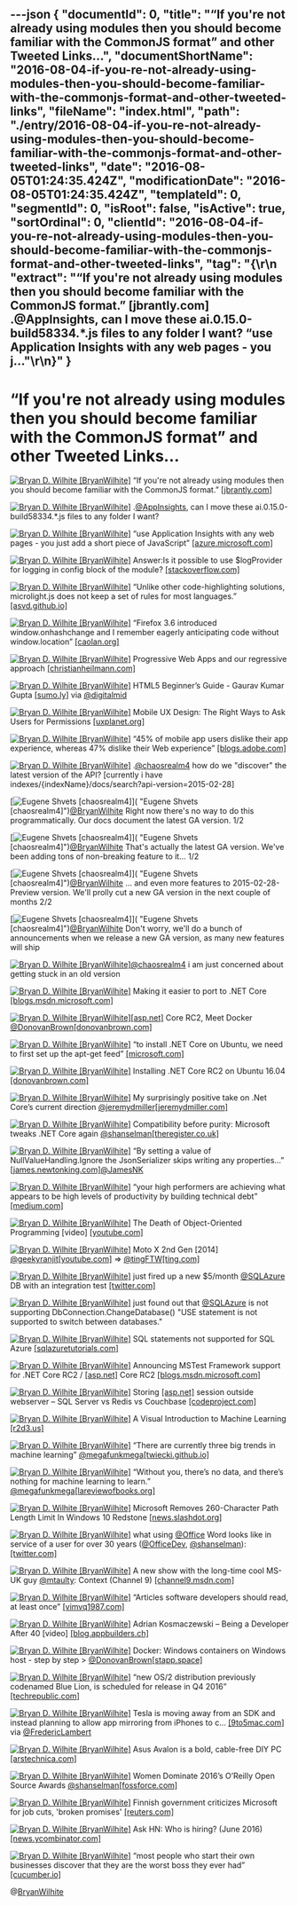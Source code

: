 ---json
{
  "documentId": 0,
  "title": "“If you're not already using modules then you should become familiar with the CommonJS format” and other Tweeted Links…",
  "documentShortName": "2016-08-04-if-you-re-not-already-using-modules-then-you-should-become-familiar-with-the-commonjs-format-and-other-tweeted-links",
  "fileName": "index.html",
  "path": "./entry/2016-08-04-if-you-re-not-already-using-modules-then-you-should-become-familiar-with-the-commonjs-format-and-other-tweeted-links",
  "date": "2016-08-05T01:24:35.424Z",
  "modificationDate": "2016-08-05T01:24:35.424Z",
  "templateId": 0,
  "segmentId": 0,
  "isRoot": false,
  "isActive": true,
  "sortOrdinal": 0,
  "clientId": "2016-08-04-if-you-re-not-already-using-modules-then-you-should-become-familiar-with-the-commonjs-format-and-other-tweeted-links",
  "tag": "{\r\n  \"extract\": \"“If you're not already using modules then you should become familiar with the CommonJS format.” [jbrantly.com] .@AppInsights, can I move these ai.0.15.0-build58334.*.js files to any folder I want?      “use Application Insights with any web pages - you j...\"\r\n}"
}
---

# “If you're not already using modules then you should become familiar with the CommonJS format” and other Tweeted Links…

[<img alt="Bryan D. Wilhite [BryanWilhite]" src="https://songhay.blob.core.windows.net/shared-social-twitter/BryanWilhite.jpeg">](http://t.co/UNdqV0Z1zz "Bryan D. Wilhite [BryanWilhite]") “If you're not already using modules then you should become familiar with the CommonJS format.” [[jbrantly.com]](http://www.jbrantly.com/es6-modules-with-typescript-and-webpack/)

[<img alt="Bryan D. Wilhite [BryanWilhite]" src="https://songhay.blob.core.windows.net/shared-social-twitter/BryanWilhite.jpeg">](http://t.co/UNdqV0Z1zz "Bryan D. Wilhite [BryanWilhite]") .[@AppInsights](http://twitter.com/AppInsights), can I move these ai.0.15.0-build58334.*.js files to any folder I want?

[<img alt="Bryan D. Wilhite [BryanWilhite]" src="https://songhay.blob.core.windows.net/shared-social-twitter/BryanWilhite.jpeg">](http://t.co/UNdqV0Z1zz "Bryan D. Wilhite [BryanWilhite]") “use Application Insights with any web pages - you just add a short piece of JavaScript” [[azure.microsoft.com]](https://azure.microsoft.com/en-us/documentation/articles/app-insights-javascript/)

[<img alt="Bryan D. Wilhite [BryanWilhite]" src="https://songhay.blob.core.windows.net/shared-social-twitter/BryanWilhite.jpeg">](http://t.co/UNdqV0Z1zz "Bryan D. Wilhite [BryanWilhite]") Answer:Is it possible to use $logProvider for logging in config block of the module? [[stackoverflow.com]](http://stackoverflow.com/a/25984664/22944?stw=2)

[<img alt="Bryan D. Wilhite [BryanWilhite]" src="https://songhay.blob.core.windows.net/shared-social-twitter/BryanWilhite.jpeg">](http://t.co/UNdqV0Z1zz "Bryan D. Wilhite [BryanWilhite]") “Unlike other code-highlighting solutions, microlight.js does not keep a set of rules for most languages.” [[asvd.github.io]](https://asvd.github.io/microlight/)

[<img alt="Bryan D. Wilhite [BryanWilhite]" src="https://songhay.blob.core.windows.net/shared-social-twitter/BryanWilhite.jpeg">](http://t.co/UNdqV0Z1zz "Bryan D. Wilhite [BryanWilhite]") “Firefox 3.6 introduced window.onhashchange and I remember eagerly anticipating code without window.location” [[caolan.org]](http://caolan.org/posts/progressive_enhancement_and_modern_javascript/)

[<img alt="Bryan D. Wilhite [BryanWilhite]" src="https://songhay.blob.core.windows.net/shared-social-twitter/BryanWilhite.jpeg">](http://t.co/UNdqV0Z1zz "Bryan D. Wilhite [BryanWilhite]") Progressive Web Apps and our regressive approach [[christianheilmann.com]](https://www.christianheilmann.com/2016/05/31/progressive-web-apps-and-our-regressive-approach/)

[<img alt="Bryan D. Wilhite [BryanWilhite]" src="https://songhay.blob.core.windows.net/shared-social-twitter/BryanWilhite.jpeg">](http://t.co/UNdqV0Z1zz "Bryan D. Wilhite [BryanWilhite]") HTML5 Beginner’s Guide - Gaurav Kumar Gupta [[sumo.ly]](http://sumo.ly/iM72) via [@digitalmid](http://twitter.com/digitalmid)

[<img alt="Bryan D. Wilhite [BryanWilhite]" src="https://songhay.blob.core.windows.net/shared-social-twitter/BryanWilhite.jpeg">](http://t.co/UNdqV0Z1zz "Bryan D. Wilhite [BryanWilhite]") Mobile UX Design: The Right Ways to Ask Users for Permissions [[uxplanet.org]](https://uxplanet.org/mobile-ux-design-the-right-ways-to-ask-users-for-permissions-6cdd9ab25c27)

[<img alt="Bryan D. Wilhite [BryanWilhite]" src="https://songhay.blob.core.windows.net/shared-social-twitter/BryanWilhite.jpeg">](http://t.co/UNdqV0Z1zz "Bryan D. Wilhite [BryanWilhite]") “45% of mobile app users dislike their app experience, whereas 47% dislike their Web experience” [[blogs.adobe.com]](https://blogs.adobe.com/digitaleurope/mobile-marketing/10-interesting-mobile-app-usage-stats/)

[<img alt="Bryan D. Wilhite [BryanWilhite]" src="https://songhay.blob.core.windows.net/shared-social-twitter/BryanWilhite.jpeg">](http://t.co/UNdqV0Z1zz "Bryan D. Wilhite [BryanWilhite]") .[@chaosrealm4](http://twitter.com/chaosrealm4) how do we "discover" the latest version of the API? [currently i have indexes/{indexName}/docs/search?api-version=2015-02-28]

[<img alt="Eugene Shvets [chaosrealm4]" src="https://songhay.blob.core.windows.net/shared-social-twitter/chaosrealm4.jpeg">]( "Eugene Shvets [chaosrealm4]")[@BryanWilhite](http://twitter.com/BryanWilhite) Right now there's no way to do this programmatically. Our docs document the latest GA version. 1/2

[<img alt="Eugene Shvets [chaosrealm4]" src="https://songhay.blob.core.windows.net/shared-social-twitter/chaosrealm4.jpeg">]( "Eugene Shvets [chaosrealm4]")[@BryanWilhite](http://twitter.com/BryanWilhite) That's actually the latest GA version. We've been adding tons of non-breaking feature to it... 1/2

[<img alt="Eugene Shvets [chaosrealm4]" src="https://songhay.blob.core.windows.net/shared-social-twitter/chaosrealm4.jpeg">]( "Eugene Shvets [chaosrealm4]")[@BryanWilhite](http://twitter.com/BryanWilhite) ... and even more features to 2015-02-28-Preview version. We'll prolly cut a new GA version in the next couple of months 2/2

[<img alt="Eugene Shvets [chaosrealm4]" src="https://songhay.blob.core.windows.net/shared-social-twitter/chaosrealm4.jpeg">]( "Eugene Shvets [chaosrealm4]")[@BryanWilhite](http://twitter.com/BryanWilhite) Don't worry, we'll do a bunch of announcements when we release a new GA version, as many new features will ship

[<img alt="Bryan D. Wilhite [BryanWilhite]" src="https://songhay.blob.core.windows.net/shared-social-twitter/BryanWilhite.jpeg">](http://t.co/UNdqV0Z1zz "Bryan D. Wilhite [BryanWilhite]")[@chaosrealm4](http://twitter.com/chaosrealm4) i am just concerned about getting stuck in an old version

[<img alt="Bryan D. Wilhite [BryanWilhite]" src="https://songhay.blob.core.windows.net/shared-social-twitter/BryanWilhite.jpeg">](http://t.co/UNdqV0Z1zz "Bryan D. Wilhite [BryanWilhite]") Making it easier to port to .NET Core [[blogs.msdn.microsoft.com]](https://blogs.msdn.microsoft.com/dotnet/2016/05/27/making-it-easier-to-port-to-net-core/)

[<img alt="Bryan D. Wilhite [BryanWilhite]" src="https://songhay.blob.core.windows.net/shared-social-twitter/BryanWilhite.jpeg">](http://t.co/UNdqV0Z1zz "Bryan D. Wilhite [BryanWilhite]")[[asp.net]](http://ASP.NET) Core RC2, Meet Docker [@DonovanBrown](http://twitter.com/DonovanBrown)[[donovanbrown.com]](http://www.donovanbrown.com/post/2016/05/31/ASPNET-Core-RC2-meet-Docker)

[<img alt="Bryan D. Wilhite [BryanWilhite]" src="https://songhay.blob.core.windows.net/shared-social-twitter/BryanWilhite.jpeg">](http://t.co/UNdqV0Z1zz "Bryan D. Wilhite [BryanWilhite]") “to install .NET Core on Ubuntu, we need to first set up the apt-get feed” [[microsoft.com]](https://www.microsoft.com/net/core)

[<img alt="Bryan D. Wilhite [BryanWilhite]" src="https://songhay.blob.core.windows.net/shared-social-twitter/BryanWilhite.jpeg">](http://t.co/UNdqV0Z1zz "Bryan D. Wilhite [BryanWilhite]") Installing .NET Core RC2 on Ubuntu 16.04 [[donovanbrown.com]](http://www.donovanbrown.com/post/2016/05/29/Installing-NET-Core-RC2-on-Ubuntu-1604)

[<img alt="Bryan D. Wilhite [BryanWilhite]" src="https://songhay.blob.core.windows.net/shared-social-twitter/BryanWilhite.jpeg">](http://t.co/UNdqV0Z1zz "Bryan D. Wilhite [BryanWilhite]") My surprisingly positive take on .Net Core’s current direction [@jeremydmiller](http://twitter.com/jeremydmiller)[[jeremydmiller.com]](https://jeremydmiller.com/2016/05/31/my-surprisingly-positive-take-on-net-cores-current-direction/)

[<img alt="Bryan D. Wilhite [BryanWilhite]" src="https://songhay.blob.core.windows.net/shared-social-twitter/BryanWilhite.jpeg">](http://t.co/UNdqV0Z1zz "Bryan D. Wilhite [BryanWilhite]") Compatibility before purity: Microsoft tweaks .NET Core again [@shanselman](http://twitter.com/shanselman)[[theregister.co.uk]](http://www.theregister.co.uk/2016/05/31/microsoft_tweaks_dot_net_core_again/)

[<img alt="Bryan D. Wilhite [BryanWilhite]" src="https://songhay.blob.core.windows.net/shared-social-twitter/BryanWilhite.jpeg">](http://t.co/UNdqV0Z1zz "Bryan D. Wilhite [BryanWilhite]") “By setting a value of NullValueHandling.Ignore the JsonSerializer skips writing any properties…” [[james.newtonking.com]](http://james.newtonking.com/archive/2009/10/23/efficient-json-with-json-net-reducing-serialized-json-size)[@JamesNK](http://twitter.com/JamesNK)

[<img alt="Bryan D. Wilhite [BryanWilhite]" src="https://songhay.blob.core.windows.net/shared-social-twitter/BryanWilhite.jpeg">](http://t.co/UNdqV0Z1zz "Bryan D. Wilhite [BryanWilhite]") “your high performers are achieving what appears to be high levels of productivity by building technical debt” [[medium.com]](https://medium.com/@billjordan1/the-quiet-crisis-unfolding-in-software-development-cffbdafbf450)

[<img alt="Bryan D. Wilhite [BryanWilhite]" src="https://songhay.blob.core.windows.net/shared-social-twitter/BryanWilhite.jpeg">](http://t.co/UNdqV0Z1zz "Bryan D. Wilhite [BryanWilhite]") The Death of Object-Oriented Programming [video] [[youtube.com]](https://www.youtube.com/watch?v=ifW0qEJ7OTM)

[<img alt="Bryan D. Wilhite [BryanWilhite]" src="https://songhay.blob.core.windows.net/shared-social-twitter/BryanWilhite.jpeg">](http://t.co/UNdqV0Z1zz "Bryan D. Wilhite [BryanWilhite]") Moto X 2nd Gen [2014] [@geekyranjit](http://twitter.com/geekyranjit)[[youtube.com]](https://www.youtube.com/watch?v=Tvht2DZJ6Ck) => [@tingFTW](http://twitter.com/tingFTW)[[ting.com]](https://ting.com/shop/Motorola-Moto-X-2nd-Gen)

[<img alt="Bryan D. Wilhite [BryanWilhite]" src="https://songhay.blob.core.windows.net/shared-social-twitter/BryanWilhite.jpeg">](http://t.co/UNdqV0Z1zz "Bryan D. Wilhite [BryanWilhite]") just fired up a new $5/month [@SQLAzure](http://twitter.com/SQLAzure) DB with an integration test [[twitter.com]](http://twitter.com/BryanWilhite/status/737381399158611968/photo/1)

[<img alt="Bryan D. Wilhite [BryanWilhite]" src="https://songhay.blob.core.windows.net/shared-social-twitter/BryanWilhite.jpeg">](http://t.co/UNdqV0Z1zz "Bryan D. Wilhite [BryanWilhite]") just found out that [@SQLAzure](http://twitter.com/SQLAzure) is not supporting DbConnection.ChangeDatabase() "USE statement is not supported to switch between databases."

[<img alt="Bryan D. Wilhite [BryanWilhite]" src="https://songhay.blob.core.windows.net/shared-social-twitter/BryanWilhite.jpeg">](http://t.co/UNdqV0Z1zz "Bryan D. Wilhite [BryanWilhite]") SQL statements not supported for SQL Azure [[sqlazuretutorials.com]](http://sqlazuretutorials.com/wordpress/sql-statements-not-supported-for-sql-azure/)

[<img alt="Bryan D. Wilhite [BryanWilhite]" src="https://songhay.blob.core.windows.net/shared-social-twitter/BryanWilhite.jpeg">](http://t.co/UNdqV0Z1zz "Bryan D. Wilhite [BryanWilhite]") Announcing MSTest Framework support for .NET Core RC2 / [[asp.net]](http://ASP.NET) Core RC2 [[blogs.msdn.microsoft.com]](https://blogs.msdn.microsoft.com/visualstudioalm/2016/05/30/announcing-mstest-framework-support-for-net-core-rc2-asp-net-core-rc2/)

[<img alt="Bryan D. Wilhite [BryanWilhite]" src="https://songhay.blob.core.windows.net/shared-social-twitter/BryanWilhite.jpeg">](http://t.co/UNdqV0Z1zz "Bryan D. Wilhite [BryanWilhite]") Storing [[asp.net]](http://ASP.NET) session outside webserver – SQL Server vs Redis vs Couchbase [[codeproject.com]](http://www.codeproject.com/Articles/1103601/Storing-ASP-NET-session-outside-webserver-SQL-Serv)

[<img alt="Bryan D. Wilhite [BryanWilhite]" src="https://songhay.blob.core.windows.net/shared-social-twitter/BryanWilhite.jpeg">](http://t.co/UNdqV0Z1zz "Bryan D. Wilhite [BryanWilhite]") A Visual Introduction to Machine Learning [[r2d3.us]](http://www.r2d3.us/visual-intro-to-machine-learning-part-1/?lang=en)

[<img alt="Bryan D. Wilhite [BryanWilhite]" src="https://songhay.blob.core.windows.net/shared-social-twitter/BryanWilhite.jpeg">](http://t.co/UNdqV0Z1zz "Bryan D. Wilhite [BryanWilhite]") “There are currently three big trends in machine learning” [@megafunkmega](http://twitter.com/megafunkmega)[[twiecki.github.io]](http://twiecki.github.io/blog/2016/06/01/bayesian-deep-learning/)

[<img alt="Bryan D. Wilhite [BryanWilhite]" src="https://songhay.blob.core.windows.net/shared-social-twitter/BryanWilhite.jpeg">](http://t.co/UNdqV0Z1zz "Bryan D. Wilhite [BryanWilhite]") “Without you, there’s no data, and there’s nothing for machine learning to learn.” [@megafunkmega](http://twitter.com/megafunkmega)[[lareviewofbooks.org]](https://lareviewofbooks.org/article/algorithms-future-already-happened/)

[<img alt="Bryan D. Wilhite [BryanWilhite]" src="https://songhay.blob.core.windows.net/shared-social-twitter/BryanWilhite.jpeg">](http://t.co/UNdqV0Z1zz "Bryan D. Wilhite [BryanWilhite]") Microsoft Removes 260-Character Path Length Limit In Windows 10 Redstone [[news.slashdot.org]](https://news.slashdot.org/story/16/05/31/0012222/microsoft-removes-260-character-path-length-limit-in-windows-10-redstone?utm_source=feedly1.0mainlinkanon&utm_medium=feed)

[<img alt="Bryan D. Wilhite [BryanWilhite]" src="https://songhay.blob.core.windows.net/shared-social-twitter/BryanWilhite.jpeg">](http://t.co/UNdqV0Z1zz "Bryan D. Wilhite [BryanWilhite]") what using [@Office](http://twitter.com/Office) Word looks like in service of a user for over 30 years ([@OfficeDev](http://twitter.com/OfficeDev), [@shanselman](http://twitter.com/shanselman)): [[twitter.com]](http://twitter.com/BryanWilhite/status/737437167337635841/photo/1)

[<img alt="Bryan D. Wilhite [BryanWilhite]" src="https://songhay.blob.core.windows.net/shared-social-twitter/BryanWilhite.jpeg">](http://t.co/UNdqV0Z1zz "Bryan D. Wilhite [BryanWilhite]") A new show with the long-time cool MS-UK guy [@mtaulty](http://twitter.com/mtaulty): Context (Channel 9) [[channel9.msdn.com]](https://channel9.msdn.com/Shows/Context)

[<img alt="Bryan D. Wilhite [BryanWilhite]" src="https://songhay.blob.core.windows.net/shared-social-twitter/BryanWilhite.jpeg">](http://t.co/UNdqV0Z1zz "Bryan D. Wilhite [BryanWilhite]") “Articles software developers should read, at least once” [[vimvq1987.com]](http://vimvq1987.com/2016/04/articles-developer-read-least/)

[<img alt="Bryan D. Wilhite [BryanWilhite]" src="https://songhay.blob.core.windows.net/shared-social-twitter/BryanWilhite.jpeg">](http://t.co/UNdqV0Z1zz "Bryan D. Wilhite [BryanWilhite]") Adrian Kosmaczewski – Being a Developer After 40 [video] [[blog.appbuilders.ch]](http://blog.appbuilders.ch/2016/05/26/adrian-being-developer-after-40.html)

[<img alt="Bryan D. Wilhite [BryanWilhite]" src="https://songhay.blob.core.windows.net/shared-social-twitter/BryanWilhite.jpeg">](http://t.co/UNdqV0Z1zz "Bryan D. Wilhite [BryanWilhite]") Docker: Windows containers on Windows host - step by step > [@DonovanBrown](http://twitter.com/DonovanBrown)[[stapp.space]](https://stapp.space/docker-windows-containers-on-windows-host-step-by-step/)

[<img alt="Bryan D. Wilhite [BryanWilhite]" src="https://songhay.blob.core.windows.net/shared-social-twitter/BryanWilhite.jpeg">](http://t.co/UNdqV0Z1zz "Bryan D. Wilhite [BryanWilhite]") “new OS/2 distribution previously codenamed Blue Lion, is scheduled for release in Q4 2016” [[techrepublic.com]](http://www.techrepublic.com/article/os2-resurrected-blue-lion-becomes-arcaos-details-emerge-for-upcoming-release/)

[<img alt="Bryan D. Wilhite [BryanWilhite]" src="https://songhay.blob.core.windows.net/shared-social-twitter/BryanWilhite.jpeg">](http://t.co/UNdqV0Z1zz "Bryan D. Wilhite [BryanWilhite]") Tesla is moving away from an SDK and instead planning to allow app mirroring from iPhones to c… [[9to5mac.com]](http://9to5mac.com/2016/01/28/tesla-sdk-iphone-apps-mirror/) via [@FredericLambert](http://twitter.com/FredericLambert)

[<img alt="Bryan D. Wilhite [BryanWilhite]" src="https://songhay.blob.core.windows.net/shared-social-twitter/BryanWilhite.jpeg">](http://t.co/UNdqV0Z1zz "Bryan D. Wilhite [BryanWilhite]") Asus Avalon is a bold, cable-free DIY PC [[arstechnica.com]](http://arstechnica.com/gadgets/2016/05/asus-avalon-specs-modular-pc/)

[<img alt="Bryan D. Wilhite [BryanWilhite]" src="https://songhay.blob.core.windows.net/shared-social-twitter/BryanWilhite.jpeg">](http://t.co/UNdqV0Z1zz "Bryan D. Wilhite [BryanWilhite]") Women Dominate 2016’s O’Reilly Open Source Awards [@shanselman](http://twitter.com/shanselman)[[fossforce.com]](http://fossforce.com/2016/05/women-dominate-open-source-awards/)

[<img alt="Bryan D. Wilhite [BryanWilhite]" src="https://songhay.blob.core.windows.net/shared-social-twitter/BryanWilhite.jpeg">](http://t.co/UNdqV0Z1zz "Bryan D. Wilhite [BryanWilhite]") Finnish government criticizes Microsoft for job cuts, 'broken promises' [[reuters.com]](http://www.reuters.com/article/us-finland-government-microsoft-idUSKCN0YH2HD)

[<img alt="Bryan D. Wilhite [BryanWilhite]" src="https://songhay.blob.core.windows.net/shared-social-twitter/BryanWilhite.jpeg">](http://t.co/UNdqV0Z1zz "Bryan D. Wilhite [BryanWilhite]") Ask HN: Who is hiring? (June 2016) [[news.ycombinator.com]](https://news.ycombinator.com/item?id=11814828)

[<img alt="Bryan D. Wilhite [BryanWilhite]" src="https://songhay.blob.core.windows.net/shared-social-twitter/BryanWilhite.jpeg">](http://t.co/UNdqV0Z1zz "Bryan D. Wilhite [BryanWilhite]") “most people who start their own businesses discover that they are the worst boss they ever had” [[cucumber.io]](https://cucumber.io/blog/2016/05/23/cucumber-ltd-story-so-far)

@[BryanWilhite](https://twitter.com/BryanWilhite)
